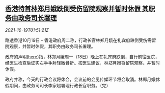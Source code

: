 <!--1634608862000-->
[香港特首林郑月娥跌倒受伤留院观察并暂时休假 其职务由政务司长署理](https://cn.reuters.com/article/hk-lam-fall-hurt-hospital-1019-idCNKBS2H9044)
------

<div><i>2021-10-19T01:51:21Z</i></div><p>路透香港10月19日 - 香港政府周二称，行政长官林郑月娥在礼宾府跌倒受伤需留院观察，并暂时休假，其职务由政务司长署理。</p><p>政府的声明(<a href="https://www.info.gov.hk/gia/general/202110/19/P2021101900008.htm">here</a>)指，林郑月娥周一（18日）晚上在礼宾府跌倒，自行前往医院，经医生检查后证实右手手肘轻微骨折。按医生建议，林郑月娥将留院观察，并暂时休假。</p><p>政府并称，今天的行政会议将休会，会议前的会见传媒环节将会取消。林郑月娥休假期间，由政务司司长李家超署理行政长官职务。（完）</p>
